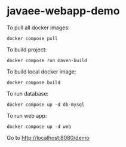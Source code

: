 # javaee-webapp-demo

To pull all docker images:

```text
docker compose pull
```

To build project:

```text
docker compose run maven-build
```

To build local docker image:

```text
docker compose build
```

To run database:

```text
docker compose up -d db-mysql
```

To run web app:
```text
docker compose up -d web
```

Go to [http://localhost:8080/demo](http://localhost:8080/demo)